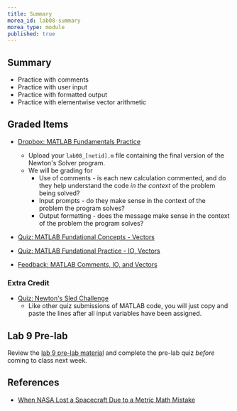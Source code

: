 ```yaml
---
title: Summary
morea_id: lab08-summary
morea_type: module
published: true
---
```

## Summary

- Practice with comments
- Practice with user input
- Practice with formatted output
- Practice with elementwise vector arithmetic

## Graded Items

- [Dropbox: MATLAB Fundamentals Practice]({{wwwroot}}/sys.php?f=dropbox/main&pid=Lab08)
  - Upload your `lab08_[netid].m` file containing the final version of the Newton's Solver program.
  - We will be grading for
    - Use of comments - is each new calculation commented, and do they
      help understand the code *in the context* of the problem being
      solved?
	- Input prompts - do they make sense in the context of the problem the program solves?
	- Output formatting - does the message make sense in the context of the problem the program solves?
	
- [Quiz: MATLAB Fundational Concepts - Vectors]({{wwwroot}}/sys.php?f=assess/main&name=quiz08a)
- [Quiz: MATLAB Fundational Practice - IO, Vectors]({{wwwroot}}/sys.php?f=assess/main&name=quiz08)
- [Feedback: MATLAB Comments, IO, and Vectors]({{wwwroot}}/feedback/matlab-vectors-errors.php)

### Extra Credit

- [Quiz: Newton's Sled Challenge]({{wwwroot}}/sys.php?f=assess/main&name=quiz08_extra)
  - Like other quiz submissions of MATLAB code, you will just copy and
    paste the lines after all input variables have been assigned.

## Lab 9 Pre-lab
      
Review the [lab 9 pre-lab material]({{wwwroot}}/modules/matlab-plotting/prelab.php) and complete the pre-lab quiz *before* coming to class next week.

## References

- [When NASA Lost a Spacecraft Due to a Metric Math Mistake](https://www.simscale.com/blog/2017/12/nasa-mars-climate-orbiter-metric/)
